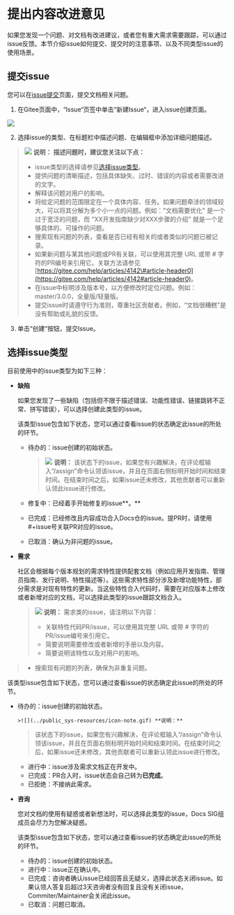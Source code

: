 # 提出内容改进意见<a name="ZH-CN_TOPIC_0000001274903118"></a>

如果您发现一个问题、对文档有改进建议，或者您有重大需求需要跟踪，可以通过issue反馈。本节介绍issue如何提交、提交时的注意事项、以及不同类型issue的使用场景。

## 提交issue<a name="section93611621132618"></a>

您可以在[issue提交](https://gitcode.com/opengauss/docs/issues)页面，提交文档相关问题。

1.  在Gitee页面中，“Issue“页签中单击“新建Issue“，进入issue创建页面。

![](figures/zh-cn_image_0000001325584773.png)

2.  选择issue的类型、在标题栏中描述问题、在编辑框中添加详细问题描述。

>![](../public_sys-resources/icon-note.gif) **说明：** 
>**描述问题时，建议您关注以下点：**
>
>-   issue类型的选择请参见[选择issue类型](#section1010815112178)。
>-   提供问题的清晰描述，包括具体缺失、过时、错误的内容或者需要改进的文字。
>-   解释该问题对用户的影响。
>-   将给定问题的范围限定在一个具体内容、任务。如果问题牵涉的领域较大，可以将其分解为多个小一点的问题。例如："文档需要优化" 是一个过于宽泛的问题，而 "XX开发指南缺少对XXX步骤的介绍" 就是一个足够具体的、可操作的问题。
>-   搜索现有问题的列表，查看是否已经有相关的或者类似的问题已被记录。
>-   如果新问题与某其他问题或PR有关联，可以使用其完整 URL 或带 \# 字符的PR编号来引用它。关联方法请参见<u>[https://gitee.com/help/articles/4142\#article-header0](https://gitee.com/help/articles/4142#article-header0)</u>。
>-   在issue中标明涉及版本号，以方便修改时定位问题。例如：master/3.0.0，全量版/轻量版。
>-   提交issue时请遵守行为准则，尊重社区贡献者。例如，“文档很糟糕”是没有帮助或礼貌的反馈。

3.  单击“创建“按钮，提交Issue。

## 选择issue类型<a name="section1010815112178"></a>

目前使用中的issue类型为如下三种：

-   **缺陷**

    如果您发现了一些缺陷（包括但不限于描述错误、功能性错误、链接跳转不正常、拼写错误），可以选择创建此类型的issue。

    该类型issue包含如下状态，您可以通过查看issue的状态确定此issue的所处的环节。

    -   待办的：issue创建的初始状态。

        >![](../public_sys-resources/icon-note.gif) **说明：** 
        >该状态下的issue，如果您有兴趣解决，在评论框输入“/assign”命令认领该issue，并且在页面右侧标明开始时间和结束时间。在结束时间之后，如果issue还未修改，其他贡献者可以重新认领此issue进行修改。

    -   修复中：已经着手开始修复的issue**。**
    -   已完成：已经修改且内容成功合入Docs仓的issue。提PR时，请使用\#+issue号关联PR对应的issue。
    -   已取消：确认为非问题的issue。

-   **需求**

    社区会根据每个版本规划的需求特性提供配套文档（例如应用开发指南、管理员指南、发行说明、特性描述等）。这些需求特性部分涉及新增功能特性，部分需求是对现有特性的更新。当这些特性合入代码时，需要在对应版本上修改或者新增对应的文档，可以选择此类型的issue跟踪文档合入。

    >![](../public_sys-resources/icon-note.gif) **说明：** 
    >需求类的issue，请注明以下内容：
    >
    >-   关联特性代码PR/issue，可以使用其完整 URL 或带 \# 字符的PR/issue编号来引用它。
    >-   简要说明需要修改或者新增的手册以及内容。
    >-   简要说明该特性以及对用户的影响。
>-   搜索现有问题的列表，确保为非重复问题。
    
该类型issue包含如下状态，您可以通过查看issue的状态确定此issue的所处的环节。
    
-   待办的：issue创建的初始状态。
    
        >![](../public_sys-resources/icon-note.gif) **说明：** 
    >该状态下的issue，如果您有兴趣解决，在评论框输入“/assign”命令认领该issue，并且在页面右侧标明开始时间和结束时间。在结束时间之后，如果issue还未修改，其他贡献者可以重新认领此issue进行修改。
    
    -   进行中：issue涉及需求文档正在开发中。
    -   已完成：PR合入时，issue状态会自己转为**已完成**。
    -   已拒绝：不接纳此需求。


-   **咨询**

    您对文档的使用有疑惑或者新想法时，可以选择此类型的issue，Docs SIG组成员会尽力为您解决疑惑。

    该类型issue包含如下状态，您可以通过查看issue的状态确定此issue的所处的环节。

    -   待办的：issue创建的初始状态。
    -   进行中：issue正在确认中。
    -   已完成：咨询者确认issue已经回答且无疑义，选择此状态关闭issue。如果认领人答复后超过3天咨询者没有回复且没有关闭issue，Commiter/Maintainer会关闭此issue。
    -   已取消：问题已取消。


